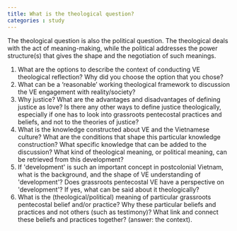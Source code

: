 ```yaml
---
title: What is the theological question? 
categories : study
---
```

The theological question is also the political question. The theological deals with the act of meaning-making, while the political addresses the power structure(s) that gives the shape and the negotiation of such meanings.

1.  What are the options to describe the context of conducting VE theological reflection? Why did you choose the option that you chose?  
2. What can be a ‘reasonable’ working theological framework to discussion the VE engagement with reality/society?  
3. Why justice? What are the advantages and disadvantages of defining justice as love? Is there any other ways to define justice theologically, especially if one has to look into grassroots pentecostal practices and beliefs, and not to the theories of justice?  
4. What is the knowledge constructed about VE and the Vietnamese culture? What are the conditions that shape this particular knowledge construction? What specific knowledge that can be added to the discussion? What kind of theological meaning, or political meaning, can be retrieved from this development?
5. If 'development' is such an important concept in postcolonial Vietnam, what is the background, and the shape of VE understanding of 'development'? Does grassroots pentecostal VE have a perspective on 'development'? If yes, what can be said about it theologically?
6. What is the (theological/political) meaning of particular grassroots pentecostal belief and/or practice? Why these particular beliefs and practices and not others (such as testimony)? What link and connect these beliefs and practices together? (answer: the context).